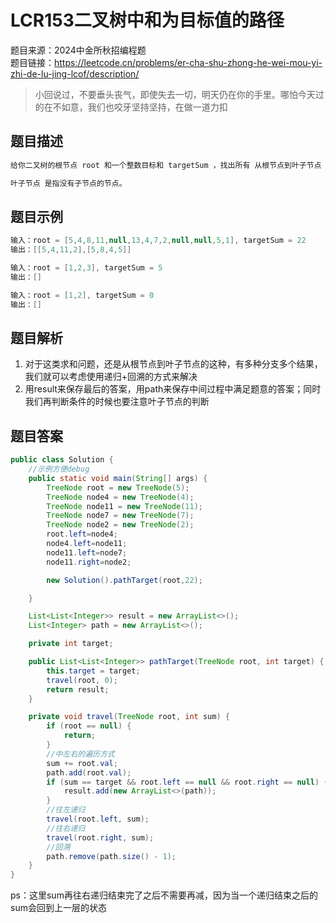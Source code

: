 # LCR153二叉树中和为目标值的路径
题目来源：2024中金所秋招编程题 <br>
题目链接：https://leetcode.cn/problems/er-cha-shu-zhong-he-wei-mou-yi-zhi-de-lu-jing-lcof/description/  

> 小回说过，不要垂头丧气，即使失去一切，明天仍在你的手里。哪怕今天过的在不如意，我们也咬牙坚持坚持，在做一道力扣
## 题目描述
~~~ java
给你二叉树的根节点 root 和一个整数目标和 targetSum ，找出所有 从根节点到叶子节点 路径总和等于给定目标和的路径。

叶子节点 是指没有子节点的节点。
~~~
## 题目示例
~~~ java
输入：root = [5,4,8,11,null,13,4,7,2,null,null,5,1], targetSum = 22
输出：[[5,4,11,2],[5,8,4,5]]

输入：root = [1,2,3], targetSum = 5
输出：[]

输入：root = [1,2], targetSum = 0
输出：[]
~~~
## 题目解析
1. 对于这类求和问题，还是从根节点到叶子节点的这种，有多种分支多个结果，我们就可以考虑使用递归+回溯的方式来解决
2. 用result来保存最后的答案，用path来保存中间过程中满足题意的答案；同时我们再判断条件的时候也要注意叶子节点的判断

## 题目答案
~~~ java
public class Solution {
    //示例方便debug
    public static void main(String[] args) {
        TreeNode root = new TreeNode(5);
        TreeNode node4 = new TreeNode(4);
        TreeNode node11 = new TreeNode(11);
        TreeNode node7 = new TreeNode(7);
        TreeNode node2 = new TreeNode(2);
        root.left=node4;
        node4.left=node11;
        node11.left=node7;
        node11.right=node2;

        new Solution().pathTarget(root,22);

    }

    List<List<Integer>> result = new ArrayList<>();
    List<Integer> path = new ArrayList<>();

    private int target;

    public List<List<Integer>> pathTarget(TreeNode root, int target) {
        this.target = target;
        travel(root, 0);
        return result;
    }

    private void travel(TreeNode root, int sum) {
        if (root == null) {
            return;
        }
        //中左右的遍历方式
        sum += root.val;
        path.add(root.val);
        if (sum == target && root.left == null && root.right == null) {
            result.add(new ArrayList<>(path));
        }
        //往左递归
        travel(root.left, sum);
        //往右递归
        travel(root.right, sum);
        //回溯
        path.remove(path.size() - 1);
    }
}
~~~
ps：这里sum再往右递归结束完了之后不需要再减，因为当一个递归结束之后的sum会回到上一层的状态